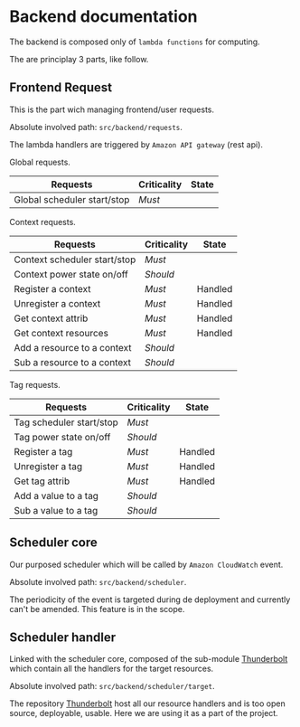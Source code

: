 # Backend documentation

The backend is composed only of `lambda functions` for computing.

The are principlay 3 parts, like follow.

## Frontend Request

This is the part wich managing frontend/user requests.

Absolute involved path: `src/backend/requests`.

The lambda handlers are triggered by `Amazon API gateway` (rest api).

Global requests.

| Requests                         | Criticality    | State         |
|----------------------------------|----------------|---------------|
| Global scheduler start/stop      | _Must_         |               |

Context requests.

| Requests                         | Criticality    | State         |
|----------------------------------|----------------|---------------|
| Context scheduler start/stop     | _Must_         |               |
| Context power state on/off       | _Should_       |               |
| Register a context               | _Must_         | Handled       |
| Unregister a context             | _Must_         | Handled       |
| Get context attrib               | _Must_         | Handled       |
| Get context resources            | _Must_         | Handled       |
| Add a resource to a context      | _Should_       |               |
| Sub a resource to a context      | _Should_       |               |

Tag requests.

| Requests                         | Criticality    | State         |
|----------------------------------|----------------|---------------|
| Tag scheduler start/stop         | _Must_         |               |
| Tag power state on/off           | _Should_       |               |
| Register a tag                   | _Must_         | Handled       |
| Unregister a tag                 | _Must_         | Handled       |
| Get tag attrib                   | _Must_         | Handled       |
| Add a value to a tag             | _Should_       |               |
| Sub a value to a tag             | _Should_       |               |


## Scheduler core

Our purposed scheduler which will be called by `Amazon CloudWatch` event.

Absolute involved path: `src/backend/scheduler`.

The periodicity of the event is targeted during de deployment and currently can't be amended. This feature is in the scope.

## Scheduler handler

Linked with the scheduler core, composed of the sub-module [Thunderbolt](https://github.com/le0kar0ub1/Thunderbolt) which contain all the handlers for the target resources.

Absolute involved path: `src/backend/scheduler/target`.

The repository [Thunderbolt](https://github.com/le0kar0ub1/Thunderbolt) host all our resource handlers and is too open source, deployable, usable. Here we are using it as a part of the project.